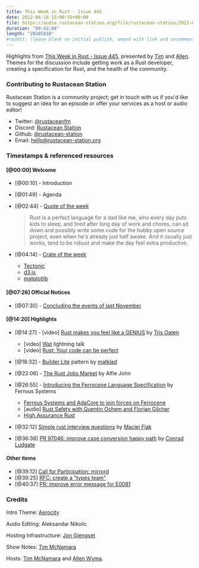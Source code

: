 ```yaml
---
title: This Week in Rust - Issue 445
date: 2022-06-16 15:00:59+00:00
file: https://audio.rustacean-station.org/file/rustacean-station/2022-06-01-twir-445.mp3
duration: "00:42:06"
length: "20205010"
#reddit: (leave blank on initial publish, amend with link and uncomment this line after Reddit thread has been posted)
---
```


Highlights from [This Week in Rust - Issue
445](https://this-week-in-rust.org/blog/2022/06/01/this-week-in-rust-445/),
presented by [Tim][tim] and [Allen][allen].
Themes for the discussion include getting work as a Rust developer, creating a
specification for Rust, and the health of the community.

<!--
The episode introduction goes here.
The first paragraph should ideally be short, and is used in various
places as a "short description" for the episode. Any subsequent
paragraphs show up as "expanded description".
-->

### Contributing to Rustacean Station

<!-- You can probably leave this as-is -->

Rustacean Station is a community project; get in touch with us if you'd like to suggest an idea for an episode or offer your services as a host or audio editor!

- Twitter: [@rustaceanfm](https://twitter.com/rustaceanfm)
- Discord: [Rustacean Station](https://discord.gg/cHc3Gyc)
- Github: [@rustacean-station](https://github.com/rustacean-station/)
- Email: [hello@rustacean-station.org](mailto:hello@rustacean-station.org)

### Timestamps & referenced resources

<!--
In this section, leave timestamped notes of the form:

 - [@HH:MM:SS] - Topic at first timestamp
 - [@HH:MM:SS] - Topic at second timestamp
     - A link to additional material discussed during the preceding topic

-->

#### [@00:00] Welcome

- [@00:10] - Introduction

- [@01:49] - Agenda

- [@02:44] - [Quote of the week](https://www.reddit.com/r/rust/comments/uxx7w8/this_week_in_rust_444/ia1cwn6)

  > Rust is a perfect language for a dad like me, who every day puts kids to
  > sleep, and tired after long day of work and chores, can sit down and possibly 
  > write some code for the hobby open source project, even when he's already just
  > half awake. And it usually just works, tend to be robust and make the day
  > feel extra productive.

- [@04:14] - [Crate of the week](https://github.com/DJDuque/pgfplots)
  - [Tectonic](https://tectonic-typesetting.github.io/)
  - [d3.js](https://d3js.org/)
  - [matplotlib](https://matplotlib.org/)

#### [@07:26] Official Notices

- [@07:30] - [Concluding the events of last November](https://blog.rust-lang.org/inside-rust/2022/05/26/Concluding-events-mods.html)

#### [@14:20] Highlights

- [@14:27] - [video] [Rust makes you feel like a GENIUS](https://www.youtube.com/watch?v=0rJ94rbdteE) by [Tris Oaten](https://twitter.com/0atman)
  - [video] [Wat](https://www.destroyallsoftware.com/talks/wat) lightning talk
  - [video] [Rust: Your code can be perfect](https://www.youtube.com/watch?v=IA4q0lzmyfM)

- [@18:32] - [Builder Lite](https://matklad.github.io/2022/05/29/builder-lite.html) pattern by
  [matklad](https://github.com/matklad)

- [@22:06] - [The Rust Jobs Market](https://www.rustjobs.com/blog/the-rust-jobs-market.html) by Alfie John

- [@26:55] - [Introducing the Ferrocene Language Specification](https://ferrous-systems.com/blog/ferrocene-language-specification/) by Ferrous Systems
  - [Ferrous Systems and AdaCore to join forces on Ferrocene](https://ferrous-systems.com/blog/ferrous-systems-adacore-joining-forces/)
  - [audio] [Rust Safety with Quentin Ochem and Florian
    Gilcher](https://rustacean-station.org/episode/067-quentin-ochem-florian-gilcher/)
  - [High Assurance Rust](https://highassurance.rs/)

- [@32:12] [Simple rust interview questions](https://flakm.github.io/posts/rust_interview_questions/) by [Maciej
  Flak](https://github.com/FlakM)

- [@36:36] [PR 97046: improve case conversion happy
  path](https://github.com/rust-lang/rust/pull/97046) by [Conrad Ludgate](https://twitter.com/conradludgate)

#### Other items

- [@39:12] [Call for Participation: mirrord](https://github.com/metalbear-co/mirrord/issues/53)
- [@39:25] [RFC: create a "types team"](https://github.com/rust-lang/rfcs/pull/3254)
- [@40:37] [PR: improve error message for E0081](https://github.com/rust-lang/rust/pull/97456)

### Credits

Intro Theme: [Aerocity](https://twitter.com/AerocityMusic)

Audio Editing: Aleksandar Nikolic

Hosting Infrastructure: [Jon Gjengset][jon]

Show Notes: [Tim McNamara][tim]

Hosts: [Tim McNamara][tim] and [Allen Wyma][allen].

[allen]: https://twitter.com/allenwyma
[jon]: https://twitter.com/jonhoo
[sean]: https://twitter.com/seanchen1991
[tim]: https://twitter.com/timClicks
